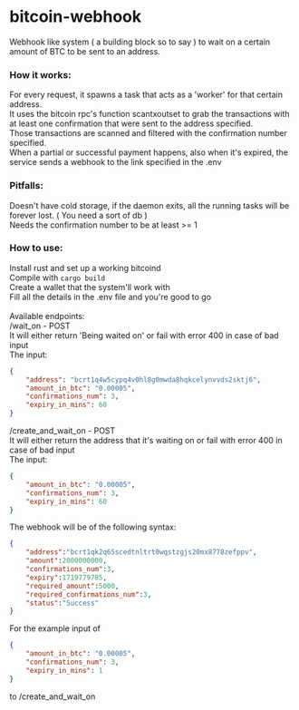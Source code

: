 # bitcoin-webhook
Webhook like system ( a building block so to say ) to wait on a certain amount of BTC to be sent to an address.

### How it works:
For every request, it spawns a task that acts as a 'worker' for that certain address.<br/>
It uses the bitcoin rpc's function scantxoutset to grab the transactions with at least one confirmation that were sent to the address specified.<br/>
Those transactions are scanned and filtered with the confirmation number specified.<br/>
When a partial or successful payment happens, also when it's expired, the service sends a webhook to the link specified in the .env<br/>

### Pitfalls:
Doesn't have cold storage, if the daemon exits, all the running tasks will be forever lost. ( You need a sort of db )<br/>
Needs the confirmation number to be at least >= 1

### How to use:
Install rust and set up a working bitcoind<br/>
Compile with `cargo build`<br/>
Create a wallet that the system'll work with<br/>
Fill all the details in the .env file and you're good to go<br/>
<br/>
Available endpoints:<br/>
/wait_on - POST<br/> 
It will either return 'Being waited on' or fail with error 400 in case of bad input<br/>
The input:
```json
{
    "address": "bcrt1q4w5cypq4v0hl8g0mwda8hqkcelynvvds2sktj6",
    "amount_in_btc": "0.00005",
    "confirmations_num": 3,
    "expiry_in_mins": 60
}
```
/create_and_wait_on - POST<br/> 
It will either return the address that it's waiting on or fail with error 400 in case of bad input<br/>
The input:
```json
{
    "amount_in_btc": "0.00005",
    "confirmations_num": 3,
    "expiry_in_mins": 60
}
```

The webhook will be of the following syntax:<br/>
```json
{
    "address":"bcrt1qk2q65scedtnltrt0wqstzgjs20mx8778zefppv",
    "amount":2000000000,
    "confirmations_num":3,
    "expiry":1719779785,
    "required_amount":5000,
    "required_confirmations_num":3,
    "status":"Success"
}
```
For the example input of
```json
{
    "amount_in_btc": "0.00005",
    "confirmations_num": 3,
    "expiry_in_mins": 1
}
```
to /create_and_wait_on
